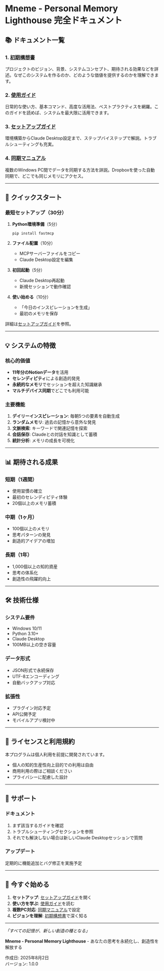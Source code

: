 # Mneme - Personal Memory Lighthouse 完全ドキュメント

## 📚 ドキュメント一覧

### 1. [初期構想書](01_初期構想書.md)
プロジェクトのビジョン、背景、システムコンセプト、期待される効果などを詳述。なぜこのシステムを作るのか、どのような価値を提供するのかを理解できます。

### 2. [使用ガイド](02_使用ガイド.md)
日常的な使い方、基本コマンド、高度な活用法、ベストプラクティスを網羅。このガイドを読めば、システムを最大限に活用できます。

### 3. [セットアップガイド](03_セットアップガイド.md)
環境構築からClaude Desktop設定まで、ステップバイステップで解説。トラブルシューティングも充実。

### 4. [同期マニュアル](04_同期マニュアル.md)
複数のWindows PC間でデータを同期する方法を詳説。Dropboxを使った自動同期で、どこでも同じメモリにアクセス。

---

## 🚀 クイックスタート

### 最短セットアップ（30分）

1. **Python環境準備**（5分）
   ```
   pip install fastmcp
   ```

2. **ファイル配置**（10分）
   - MCPサーバーファイルをコピー
   - Claude Desktop設定を編集

3. **初回起動**（5分）
   - Claude Desktop再起動
   - 新規セッションで動作確認

4. **使い始める**（10分）
   - 「今日のインスピレーションを生成」
   - 最初のメモリを保存

詳細は[セットアップガイド](03_セットアップガイド.md)を参照。

---

## 💡 システムの特徴

### 核心的価値
- **11年分のNotionデータ**を活用
- **セレンディピティ**による創造的発見
- **永続的なメモリ**でセッションを超えた知識継承
- **マルチデバイス同期**でどこでも利用可能

### 主要機能
1. **デイリーインスピレーション**: 毎朝5つの要素を自動生成
2. **ランダムメモリ**: 過去の記憶から意外な発見
3. **文脈検索**: キーワードで関連記憶を探索
4. **会話保存**: Claudeとの対話を知識として蓄積
5. **統計分析**: メモリの成長を可視化

---

## 📊 期待される成果

### 短期（1週間）
- 使用習慣の確立
- 最初のセレンディピティ体験
- 20個以上のメモリ蓄積

### 中期（1ヶ月）
- 100個以上のメモリ
- 思考パターンの発見
- 創造的アイデアの増加

### 長期（1年）
- 1,000個以上の知的資産
- 思考の体系化
- 創造性の飛躍的向上

---

## 🛠️ 技術仕様

### システム要件
- Windows 10/11
- Python 3.10+
- Claude Desktop
- 100MB以上の空き容量

### データ形式
- JSON形式で永続保存
- UTF-8エンコーディング
- 自動バックアップ対応

### 拡張性
- プラグイン対応予定
- API公開予定
- モバイルアプリ検討中

---

## 📝 ライセンスと利用規約

本プログラムは個人利用を前提に開発されています。
- 個人の知的生産性向上目的での利用は自由
- 商用利用の際はご相談ください
- プライバシーに配慮した設計

---

## 🤝 サポート

### ドキュメント
1. まず該当するガイドを確認
2. トラブルシューティングセクションを参照
3. それでも解決しない場合は新しいClaude Desktopセッションで質問

### アップデート
定期的に機能追加とバグ修正を実施予定

---

## 🎯 今すぐ始める

1. **セットアップ**: [セットアップガイド](03_セットアップガイド.md)を開く
2. **使い方を学ぶ**: [使用ガイド](02_使用ガイド.md)を読む
3. **複数PC対応**: [同期マニュアル](04_同期マニュアル.md)で設定
4. **ビジョンを理解**: [初期構想書](01_初期構想書.md)で深く知る

---

*「すべての記憶が、新しい創造の種となる」*

**Mneme - Personal Memory Lighthouse** - あなたの思考を永続化し、創造性を解放する

作成日: 2025年8月2日  
バージョン: 1.0.0